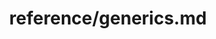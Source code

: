 ---
title: reference/generics.md
showAuthorInfo: false
redirect_path: https://kotlinlang.org/docs/generics.html
---